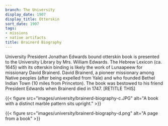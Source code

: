 ```yaml
---
branch: The University
display_date: 1907
display_title: Otterskin
sort_date: 1907
tags:
- missions
- native artifacts
title: Brainerd Biography
---
```


University President Jonathan Edwards bound otterskin book is presented to the University Library by Mrs. William Edwards. The Hebrew Lexicon (ca. 1645) with its otterskin binding is likely the work of Lunaapeew for missionary David Brainerd. David Brainerd, a pioneer missionary among Native peoples (after being expelled from Yale) and who founded Bethel Indian Town (10 miles from Princeton). The book was  bestowed to his friend President Edwards when Brainerd died in 1747. [RETITLE THIS]


{{< figure src="images/university/brainerd-biography-c.JPG" alt="A book with a distinct marble pattern sits upright." >}}

{{< figure src="images/university/brainerd-biography-d.png" alt="A page from a book" >}}
